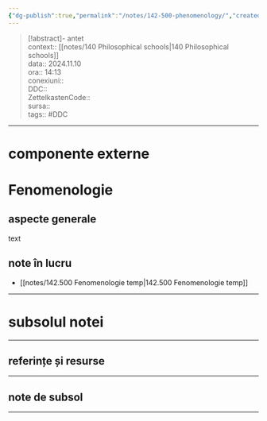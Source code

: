 ```yaml
---
{"dg-publish":true,"permalink":"/notes/142-500-phenomenology/","created":"2025-01-23T15:11:49.790+02:00","updated":"2024-12-29T17:07:09.199+02:00"}
---
```


> [!abstract]- antet  
> context:: [[notes/140 Philosophical schools\|140 Philosophical schools]]  
> data:: 2024.11.10  
> ora:: 14:13  
> conexiuni::  
> DDC::  
> ZettelkastenCode::  
> sursa::  
> tags:: #DDC    


---

# componente externe


# Fenomenologie
## aspecte generale  
text  
## note în lucru  
- [[notes/142.500 Fenomenologie temp\|142.500 Fenomenologie temp]]  

  
---
# subsolul notei
---
## referințe și resurse


---
## note de subsol
---


